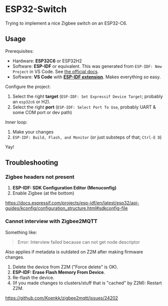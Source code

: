 # ESP32-Switch

Trying to implement a nice Zigbee switch on an ESP32-C6.

## Usage

Prerequisites:

* Hardware: **ESP32C6** or ESP32H2
* Software: **ESP-IDF** or equivalent. This was generated from `ESP-IDF: New Project` in VS Code. See [the official docs](https://docs.espressif.com/projects/esp-idf/en/latest/api-guides/build-system.html#start-a-new-project).
* Software: **VS Code** with [**ESP-IDF extension**](https://marketplace.visualstudio.com/items?itemName=espressif.esp-idf-extension). Makes everything *so* easy.

Configure the project:

1. Select the right **target** (`ESP-IDF: Set Expressif Device Target`; probably an `esp32c6` or H2).
2. Select the right **port** (`ESP-IDF: Select Port To Use`, probably UART & some COM port or dev path)

Inner loop:

1. Make your changes
2. `ESP-IDF: Build, Flash, and Monitor` (or just substeps of that; `Ctrl-E D`)

Yay!

## Troubleshooting

### Zigbee headers not present

1. **ESP-IDF: SDK Configuration Editor (Menuconfig)**
2. Enable Zigbee (at the bottom)

https://docs.espressif.com/projects/esp-idf/en/latest/esp32/api-guides/kconfig/configuration_structure.html#sdkconfig-file

### Cannot interview with Zigbee2MQTT

Something like:

> Error: Interview failed because can not get node descriptor

Also applies if metadata is outdated on Z2M after making firmware changes.

1. Delete the device from Z2M ("Force delete" is OK).
2. **ESP-IDF: Erase Flash Memory From Device**.
3. Re-flash the device.
4. (If you made changes to clusters/stuff that is "cached" by Z2M): Restart Z2M.

https://github.com/Koenkk/zigbee2mqtt/issues/24202